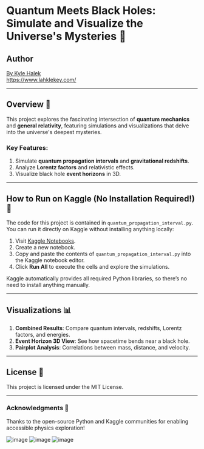 # Quantum Meets Black Holes: Simulate and Visualize the Universe's Mysteries 🌌

## Author
[By Kyle Halek](https://github.com/LahkLeKey)  
https://www.lahklekey.com/

---

## Overview 🚀
This project explores the fascinating intersection of **quantum mechanics** and **general relativity**, featuring simulations and visualizations that delve into the universe's deepest mysteries.

### Key Features:
1. Simulate **quantum propagation intervals** and **gravitational redshifts**.
2. Analyze **Lorentz factors** and relativistic effects.
3. Visualize black hole **event horizons** in 3D.

---

## How to Run on Kaggle (No Installation Required!) 🐾

The code for this project is contained in `quantum_propagation_interval.py`. You can run it directly on Kaggle without installing anything locally:

1. Visit [Kaggle Notebooks](https://www.kaggle.com/code).
2. Create a new notebook.
3. Copy and paste the contents of `quantum_propagation_interval.py` into the Kaggle notebook editor.
4. Click **Run All** to execute the cells and explore the simulations.

Kaggle automatically provides all required Python libraries, so there’s no need to install anything manually.

---

## Visualizations 📊
1. **Combined Results**: Compare quantum intervals, redshifts, Lorentz factors, and energies.
2. **Event Horizon 3D View**: See how spacetime bends near a black hole.
3. **Pairplot Analysis**: Correlations between mass, distance, and velocity.

---

## License 📜
This project is licensed under the MIT License.

---

### Acknowledgments 🌟
Thanks to the open-source Python and Kaggle communities for enabling accessible physics exploration!


![image](https://github.com/user-attachments/assets/00cd18ad-c0c6-40c5-991e-05a02c076f83)
![image](https://github.com/user-attachments/assets/6f882bbf-44c9-4bfd-8fe4-cc5a528ab896)
![image](https://github.com/user-attachments/assets/f41f7c62-9b06-4fbe-9220-dabec8621825)
